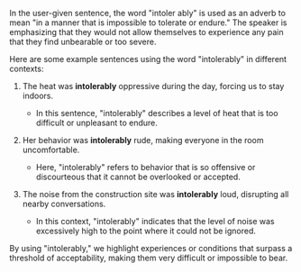 In the user-given sentence, the word "intoler ably" is used as an adverb to mean "in a manner that is impossible to tolerate or endure." The speaker is emphasizing that they would not allow themselves to experience any pain that they find unbearable or too severe.

Here are some example sentences using the word "intolerably" in different contexts:

1. The heat was **intolerably** oppressive during the day, forcing us to stay indoors.
   - In this sentence, "intolerably" describes a level of heat that is too difficult or unpleasant to endure.

2. Her behavior was **intolerably** rude, making everyone in the room uncomfortable.
   - Here, "intolerably" refers to behavior that is so offensive or discourteous that it cannot be overlooked or accepted.

3. The noise from the construction site was **intolerably** loud, disrupting all nearby conversations.
   - In this context, "intolerably" indicates that the level of noise was excessively high to the point where it could not be ignored.

By using "intolerably," we highlight experiences or conditions that surpass a threshold of acceptability, making them very difficult or impossible to bear.